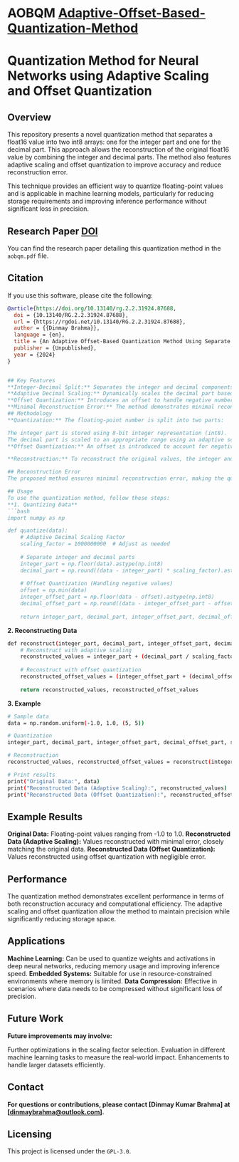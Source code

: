 # AOBQM [Adaptive-Offset-Based-Quantization-Method](http://dx.doi.org/10.13140/RG.2.2.31924.87688)
# Quantization Method for Neural Networks using Adaptive Scaling and Offset Quantization
## Overview
This repository presents a novel quantization method that separates a float16 value into two int8 arrays: one for the integer part and one for the decimal part. This approach allows the reconstruction of the original float16 value by combining the integer and decimal parts. The method also features adaptive scaling and offset quantization to improve accuracy and reduce reconstruction error.

This technique provides an efficient way to quantize floating-point values and is applicable in machine learning models, particularly for reducing storage requirements and improving inference performance without significant loss in precision.

## Research Paper [DOI](http://dx.doi.org/10.13140/RG.2.2.31924.87688)
You can find the research paper detailing this quantization method in the ```aobqm.pdf``` file.

## Citation

If you use this software, please cite the following:

```bibtex
@article{https://doi.org/10.13140/rg.2.2.31924.87688,
  doi = {10.13140/RG.2.2.31924.87688},
  url = {https://rgdoi.net/10.13140/RG.2.2.31924.87688},
  author = {{Dinmay Brahma}},
  language = {en},
  title = {An Adaptive Offset-Based Quantization Method Using Separate Integer and Decimal Representations for Low-Precision Computations in Edge AI},
  publisher = {Unpublished},
  year = {2024}
}


## Key Features
**Integer-Decimal Split:** Separates the integer and decimal components of the float16 values for independent quantization.
**Adaptive Decimal Scaling:** Dynamically scales the decimal part based on the values to ensure more accurate representation.
**Offset Quantization:** Introduces an offset to handle negative numbers and improve reconstruction.
**Minimal Reconstruction Error:** The method demonstrates minimal reconstruction error, ensuring that quantized values closely match the original values.
## Methodology
**Quantization:** The floating-point number is split into two parts:

The integer part is stored using 8-bit integer representation (int8).
The decimal part is scaled to an appropriate range using an adaptive scaling factor and is stored as a 64-bit integer (int64).
**Offset Quantization:** An offset is introduced to account for negative values. This is calculated by determining the minimum possible value in the data and adjusting the quantization range accordingly.

**Reconstruction:** To reconstruct the original values, the integer and decimal parts are combined using their respective scaling factors.

## Reconstruction Error
The proposed method ensures minimal reconstruction error, making the quantized values almost identical to the original float16 values. The method adapts the decimal scaling and offset quantization dynamically based on the data, improving the accuracy of the reconstruction.

## Usage
To use the quantization method, follow these steps:
**1. Quantizing Data**
```bash
import numpy as np

def quantize(data):
    # Adaptive Decimal Scaling Factor
    scaling_factor = 1000000000  # Adjust as needed
    
    # Separate integer and decimal parts
    integer_part = np.floor(data).astype(np.int8)
    decimal_part = np.round((data - integer_part) * scaling_factor).astype(np.int64)
    
    # Offset Quantization (Handling negative values)
    offset = np.min(data)
    integer_offset_part = np.floor(data - offset).astype(np.int8)
    decimal_offset_part = np.round((data - integer_offset_part - offset) * scaling_factor).astype(np.int64)
    
    return integer_part, decimal_part, integer_offset_part, decimal_offset_part, scaling_factor, offset

```
**2. Reconstructing Data**
```bash
def reconstruct(integer_part, decimal_part, integer_offset_part, decimal_offset_part, scaling_factor, offset):
    # Reconstruct with adaptive scaling
    reconstructed_values = integer_part + (decimal_part / scaling_factor)
    
    # Reconstruct with offset quantization
    reconstructed_offset_values = (integer_offset_part + (decimal_offset_part / scaling_factor)) + offset
    
    return reconstructed_values, reconstructed_offset_values
```
**3. Example**
```bash
# Sample data
data = np.random.uniform(-1.0, 1.0, (5, 5))

# Quantization
integer_part, decimal_part, integer_offset_part, decimal_offset_part, scaling_factor, offset = quantize(data)

# Reconstruction
reconstructed_values, reconstructed_offset_values = reconstruct(integer_part, decimal_part, integer_offset_part, decimal_offset_part, scaling_factor, offset)

# Print results
print("Original Data:", data)
print("Reconstructed Data (Adaptive Scaling):", reconstructed_values)
print("Reconstructed Data (Offset Quantization):", reconstructed_offset_values)
```
## Example Results
**Original Data:** Floating-point values ranging from -1.0 to 1.0.
**Reconstructed Data (Adaptive Scaling):** Values reconstructed with minimal error, closely matching the original data.
**Reconstructed Data (Offset Quantization):** Values reconstructed using offset quantization with negligible error.

## Performance
The quantization method demonstrates excellent performance in terms of both reconstruction accuracy and computational efficiency. The adaptive scaling and offset quantization allow the method to maintain precision while significantly reducing storage space.

## Applications
**Machine Learning:** Can be used to quantize weights and activations in deep neural networks, reducing memory usage and improving inference speed.
**Embedded Systems:** Suitable for use in resource-constrained environments where memory is limited.
**Data Compression:** Effective in scenarios where data needs to be compressed without significant loss of precision.
## Future Work
**Future improvements may involve:**

Further optimizations in the scaling factor selection.
Evaluation in different machine learning tasks to measure the real-world impact.
Enhancements to handle larger datasets efficiently.

## Contact
**For questions or contributions, please contact [Dinmay Kumar Brahma] at [dinmaybrahma@outlook.com].**

## Licensing
This project is licensed under the ```GPL-3.0```.
